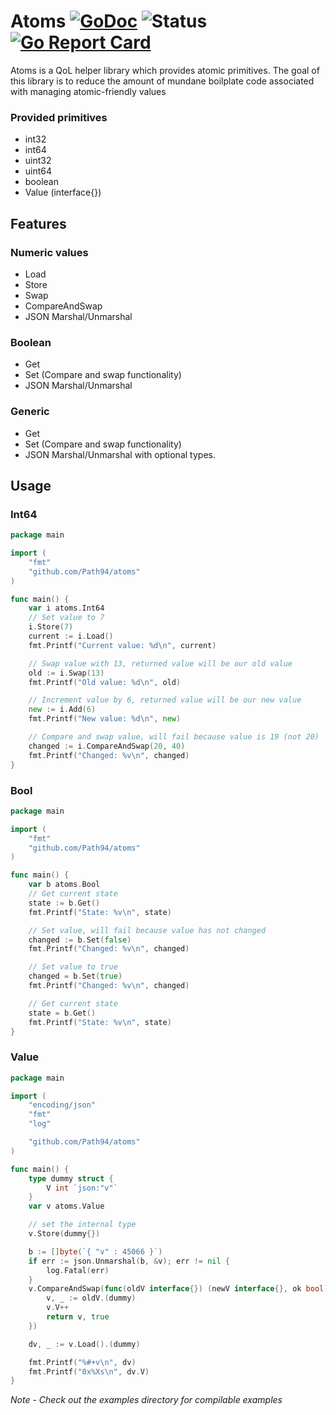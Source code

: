 # Atoms [![GoDoc](https://godoc.org/github.com/Path94/atoms?status.svg)](https://godoc.org/github.com/Path94/atoms) ![Status](https://img.shields.io/badge/status-beta-yellow.svg) [![Go Report Card](https://goreportcard.com/badge/github.com/Path94/atoms)](https://goreportcard.com/report/github.com/Path94/atoms)

Atoms is a QoL helper library which provides atomic primitives. The goal of this library is to reduce the amount of mundane boilplate code associated with managing atomic-friendly values

### Provided primitives
- int32
- int64
- uint32
- uint64
- boolean
- Value (interface{})
## Features
### Numeric values
- Load
- Store
- Swap
- CompareAndSwap
- JSON Marshal/Unmarshal

### Boolean
- Get
- Set (Compare and swap functionality)
- JSON Marshal/Unmarshal

### Generic
- Get
- Set (Compare and swap functionality)
- JSON Marshal/Unmarshal with optional types.

## Usage
### Int64
```go
package main

import (
	"fmt"
	"github.com/Path94/atoms"
)

func main() {
	var i atoms.Int64
	// Set value to 7
	i.Store(7)
	current := i.Load()
	fmt.Printf("Current value: %d\n", current)

	// Swap value with 13, returned value will be our old value
	old := i.Swap(13)
	fmt.Printf("Old value: %d\n", old)

	// Increment value by 6, returned value will be our new value
	new := i.Add(6)
	fmt.Printf("New value: %d\n", new)

	// Compare and swap value, will fail because value is 19 (not 20)
	changed := i.CompareAndSwap(20, 40)
	fmt.Printf("Changed: %v\n", changed)
}

```

### Bool
```go
package main

import (
	"fmt"
	"github.com/Path94/atoms"
)

func main() {
	var b atoms.Bool
	// Get current state
	state := b.Get()
	fmt.Printf("State: %v\n", state)

	// Set value, will fail because value has not changed
	changed := b.Set(false)
	fmt.Printf("Changed: %v\n", changed)

	// Set value to true
	changed = b.Set(true)
	fmt.Printf("Changed: %v\n", changed)

	// Get current state
	state = b.Get()
	fmt.Printf("State: %v\n", state)
}

```

### Value
```go
package main

import (
	"encoding/json"
	"fmt"
	"log"

	"github.com/Path94/atoms"
)

func main() {
	type dummy struct {
		V int `json:"v"`
	}
	var v atoms.Value

	// set the internal type
	v.Store(dummy{})

	b := []byte(`{ "v" : 45066 }`)
	if err := json.Unmarshal(b, &v); err != nil {
		log.Fatal(err)
	}
	v.CompareAndSwap(func(oldV interface{}) (newV interface{}, ok bool) {
		v, _ := oldV.(dummy)
		v.V++
		return v, true
	})

	dv, _ := v.Load().(dummy)

	fmt.Printf("%#+v\n", dv)
	fmt.Printf("0x%Xs\n", dv.V)
}
```

*Note - Check out the examples directory for compilable examples*
